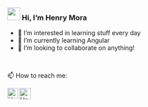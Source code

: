 ### <img src="https://github.com/TheDudeThatCode/TheDudeThatCode/blob/master/Assets/Hi.gif" width="29px"> Hi, I’m Henry Mora


- 🔭 I’m interested in learning stuff every day
- 🌱 I’m currently learning Angular
- 👯 I’m looking to collaborate on anything!

<br>

📫 How to reach me:


  <a href="https://www.linkedin.com/in/henrymora">
    <img align="left" alt="Henry Mora | Linkedin" width="24px" src="https://github.com/TheDudeThatCode/TheDudeThatCode/blob/master/Assets/Linkedin.svg" />
  </a>
  <a href="mailto:ggblitz2530@gmail">
    <img align="left" alt="Henry Mora | Gmail" width="26px" src="https://github.com/TheDudeThatCode/TheDudeThatCode/blob/master/Assets/Gmail.svg" />
  </a>
